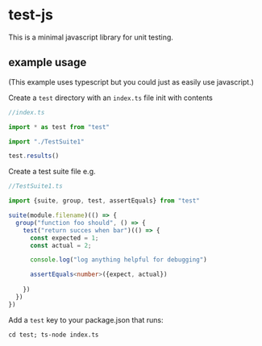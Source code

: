 # test-js

This is a minimal javascript library for unit testing.

## example usage

(This example uses typescript but you could just as easily use javascript.)

Create a `test` directory with an `index.ts` file init with contents

```ts
//index.ts

import * as test from "test"

import "./TestSuite1"

test.results()
```

Create a test suite file e.g.

```ts
//TestSuite1.ts

import {suite, group, test, assertEquals} from "test"

suite(module.filename)(() => {
  group("function foo should", () => {
    test("return succes when bar")(() => {
      const expected = 1;
      const actual = 2;

      console.log("log anything helpful for debugging")

      assertEquals<number>({expect, actual})
      
    })
  })
})
```

Add a `test` key to your package.json that runs:

```
cd test; ts-node index.ts
```


